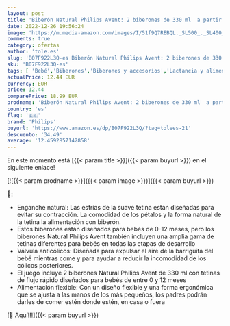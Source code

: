 ```yaml
---
layout: post
title: 'Biberón Natural Philips Avent: 2 biberones de 330 ml  a partir de los 6 meses  modelo SCF036/27 '
date: 2022-12-26 19:56:24
image: 'https://m.media-amazon.com/images/I/51f9Q7REBQL._SL500_._SL400_.jpg'
comments: true
category: ofertas
author: 'tole.es'
slug: 'B07F922L3Q-es Biberón Natural Philips Avent: 2 biberones de 330 ml a...'
sku: 'B07F922L3Q-es'
tags: [ 'Bebé','Biberones','Biberones y accesorios','Lactancia y alimentación','avent','biberones','biberón','philips','🇪🇸', ]
actualPrice: 12.44 EUR
currency: EUR
price: 12.44
comparePrice: 18.99 EUR
prodname: 'Biberón Natural Philips Avent: 2 biberones de 330 ml  a partir de los 6 meses  modelo SCF036/27 '
country: 'es'
flag: '🇪🇸'
brand: 'Philips'
buyurl: 'https://www.amazon.es/dp/B07F922L3Q/?tag=tolees-21'
descuento: '34.49'
average: '12.4592857142858'
---
```


En este momento está [{{< param title >}}]({{< param buyurl >}}) en el siguiente enlace!

[![{{< param prodname >}}]({{< param image >}})]({{< param buyurl >}})

🔎:

- Enganche natural: Las estrías de la suave tetina están diseñadas para evitar su contracción. La comodidad de los pétalos y la forma natural de la tetina la alimentación con biberón.
- Estos biberones están diseñados para bebés de 0-12 meses, pero los biberones Natural Philips Avent también incluyen una amplia gama de tetinas diferentes para bebés en todas las etapas de desarrollo
- Válvula anticólicos: Diseñada para expulsar el aire de la barriguita del bebé mientras come y para ayudar a reducir la incomodidad de los cólicos posteriores.
- El juego incluye 2 biberones Natural Philips Avent de 330 ml con tetinas de flujo rápido diseñados para bebés de entre 0 y 12 meses
- Alimentación flexible: Con un diseño flexible y una forma ergonómica que se ajusta a las manos de los más pequeños, los padres podrán darles de comer estén donde estén, en casa o fuera

[🛒 Aquí!!!]({{< param buyurl >}})
